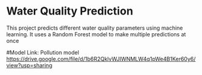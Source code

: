 # Water Quality Prediction
This project predicts different water quality parameters using machine learning. It uses a Random Forest model to make multiple predictions at once




#Model Link: Pollution model
https://drive.google.com/file/d/1b6R2QklvWJIWNMLW4q1pWe4B1Ker60y6/view?usp=sharing
